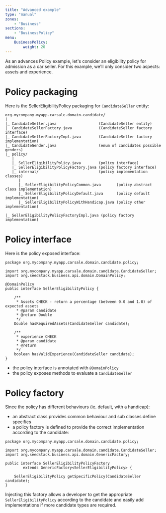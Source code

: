 ```yaml
---
title: "Advanced example"
type: "manual"
zones:
    - "Business"
sections:
    - "BusinessPolicy"
menu:
    BusinessPolicy:
        weight: 20
---
```


As an advances Policy example, let's consider an eligibility policy for admission as a car seller. For this example, 
we'll only consider two aspects: assets and experience.

# Policy packaging

Here is the SellerEligibilityPolicy packaging for `CandidateSeller` entity:

```
org.mycompany.myapp.carsale.domain.candidate/
|
|_ CandidateSeller.java                   (CandidateSeller entity)
|_ CandidateSellerFactory.java            (CandidateSeller factory interface)
|_ CandidateSellerFactoryImpl.java        (CandidateSeller factory implementation)
|_ CandidateGender.java                   (enum of candidates possible genders)
|_ policy/
   |
   |_ SellerEligibilityPolicy.java        (policy interface)
   |_ SellerEligibilityPolicyFactory.java (policy factory interface)
   |_ internal/                           (policy implementation classes)
      |
      |_ SellerEligibilityPolicyCommon.java       (policy abstract class implementation)
      |_ SellerEligibilityPolicyDefault.java      (policy default implementation)
      |_ SellerEligibilityPolicyWithHandicap.java (policy other implementation)

|_ SellerEligibilityPolicyFactoryImpl.java (policy factory implementation)

```

# Policy interface

Here is the policy exposed interface:

```
package org.mycompany.myapp.carsale.domain.candidate.policy;

import org.mycompany.myapp.carsale.domain.candidate.CandidateSeller;
import org.seedstack.business.api.domain.DomainPolicy;

@DomainPolicy
public interface SellerEligibilityPolicy {

	/**
	 * Assets CHECK - return a percentage (between 0.0 and 1.0) of expected assets
	 * @param candidate
	 * @return Double
	 */
	Double hasRequiredAssets(CandidateSeller candidate);

	/**
	 * experience CHECK
	 * @param candidate
	 * @return
	 */
	boolean hasValidExperience(CandidateSeller candidate);
}
```

- the policy interface is annotated with `@DomainPolicy`
- the policy exposes methods to evaluate a `CandidateSeller`


# Policy factory

Since the policy has different behaviours (ie. default, with a handicap):

- an abstract class provides common behaviour and sub classes define specifics
- a policy factory is defined to provide the correct implementation according to the candidate:

```
package org.mycompany.myapp.carsale.domain.candidate.policy;

import org.mycompany.myapp.carsale.domain.candidate.CandidateSeller;
import org.seedstack.business.api.domain.GenericFactory;

public interface SellerEligibilityPolicyFactory
        extends GenericFactory<SellerEligibilityPolicy> {

    SellerEligibilityPolicy getSpecificPolicy(CandidateSeller candidate);
}
```

Injecting this factory allows a developer to get the appropriate `SellerEligibilityPolicy` according to the candidate 
and easily add implementations if more candidate types are required.
